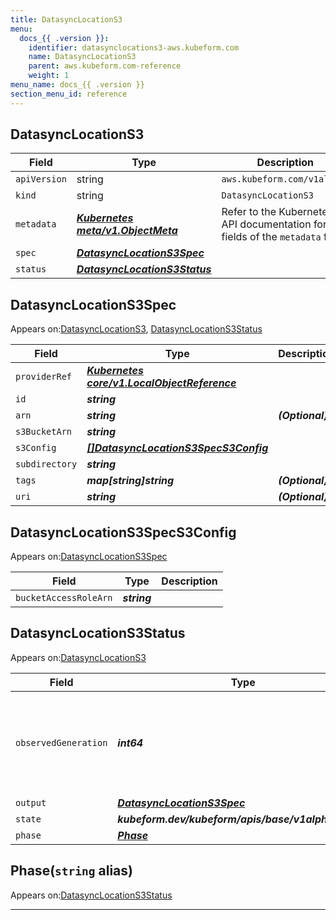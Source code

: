 ```yaml
---
title: DatasyncLocationS3
menu:
  docs_{{ .version }}:
    identifier: datasynclocations3-aws.kubeform.com
    name: DatasyncLocationS3
    parent: aws.kubeform.com-reference
    weight: 1
menu_name: docs_{{ .version }}
section_menu_id: reference
---
```


## DatasyncLocationS3
| Field | Type | Description |
| ------ | ----- | ----------- |
| `apiVersion` | string | `aws.kubeform.com/v1alpha1` |
|    `kind` | string | `DatasyncLocationS3` |
| `metadata` | ***[Kubernetes meta/v1.ObjectMeta](https://v1-18.docs.kubernetes.io/docs/reference/generated/kubernetes-api/v1.18/#objectmeta-v1-meta)***|Refer to the Kubernetes API documentation for the fields of the `metadata` field.|
| `spec` | ***[DatasyncLocationS3Spec](#datasynclocations3spec)***||
| `status` | ***[DatasyncLocationS3Status](#datasynclocations3status)***||
## DatasyncLocationS3Spec

Appears on:[DatasyncLocationS3](#datasynclocations3), [DatasyncLocationS3Status](#datasynclocations3status)

| Field | Type | Description |
| ------ | ----- | ----------- |
| `providerRef` | ***[Kubernetes core/v1.LocalObjectReference](https://v1-18.docs.kubernetes.io/docs/reference/generated/kubernetes-api/v1.18/#localobjectreference-v1-core)***||
| `id` | ***string***||
| `arn` | ***string***| ***(Optional)*** |
| `s3BucketArn` | ***string***||
| `s3Config` | ***[[]DatasyncLocationS3SpecS3Config](#datasynclocations3specs3config)***||
| `subdirectory` | ***string***||
| `tags` | ***map[string]string***| ***(Optional)*** |
| `uri` | ***string***| ***(Optional)*** |
## DatasyncLocationS3SpecS3Config

Appears on:[DatasyncLocationS3Spec](#datasynclocations3spec)

| Field | Type | Description |
| ------ | ----- | ----------- |
| `bucketAccessRoleArn` | ***string***||
## DatasyncLocationS3Status

Appears on:[DatasyncLocationS3](#datasynclocations3)

| Field | Type | Description |
| ------ | ----- | ----------- |
| `observedGeneration` | ***int64***| ***(Optional)*** Resource generation, which is updated on mutation by the API Server.|
| `output` | ***[DatasyncLocationS3Spec](#datasynclocations3spec)***| ***(Optional)*** |
| `state` | ***kubeform.dev/kubeform/apis/base/v1alpha1.State***| ***(Optional)*** |
| `phase` | ***[Phase](#phase)***| ***(Optional)*** |
## Phase(`string` alias)

Appears on:[DatasyncLocationS3Status](#datasynclocations3status)

---
